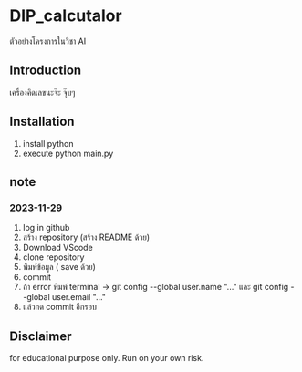 # DIP_calcutalor
ตัวอย่างโครงการในวิชา AI

## Introduction
เครื่องคิดเลขนะจ๊ะ จุ๊บๆ

## Installation
 1. install python
 2. execute python main.py

 ## note
 ### 2023-11-29
 1. log in github
 2. สร้าง repository (สร้าง README ด้วย)
 3. Download VScode
 4. clone repository
 5. พิมพ์ข้อมูล ( save ด้วย)
 6. commit
 7. ถ้า error พิมพ์ terminal -> git config --global user.name "..." และ git config --global user.email "..."
 8. แล้วกด commit อีกรอบ

 ## Disclaimer
 for educational purpose only. Run on your own risk.